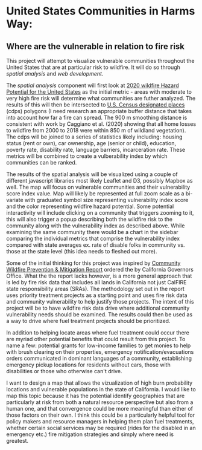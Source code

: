 # United States Communities in Harms Way:
## **Where are the vulnerable in relation to fire risk**  
This project will attempt to visualize vulnerable communities throughout the United States that are at particular risk to wildfire. It will do so through *spatial analysis* and *web development*.  

The *spatial analysis* component will first look at [2020 wildfire Hazard Potential for the United States](https://www.fs.usda.gov/rmrs/datasets/wildfire-hazard-potential-united-states-270-m-version-2020-3rd-edition) as the initial metric - areas with moderate to very high fire risk will determine what communities are futher analyzed. The results of this will then be intersected to   [U.S. Census designated places](https://www2.census.gov/geo/tiger/GENZ2020/shp/cb_2020_us_place_500k.zip) \(cdps\) polygons \(I need research an appropriate buffer distance that takes into account how far a fire can spread. The 900 m smoothing distance is consistent with work by Caggiano et al. \(2020\) showing that all home losses to wildfire from 2000 to 2018 were within 850 m of wildland vegetation\). The cdps will be joined to a series of statistics likely including: housing status \(rent or own\), car ownership, age \(senior or child\), education, poverty rate, disability rate, language barriers, incarceration rate. These metrics will be combined to create a vulberability index by which communities can be ranked.  

The results of the spatial analysis will be visualized using a couple of different javascript libraries most likely Leaflet and D3, possibly Mapbox as well. The map will focus on vulnerable communities and their vulnerability score index value. Map will likely be represented at full zoom scale as a bi-variate with graduated symbol size representing vulnerability index score and the color representing wildfire hazard potential. Some potential interactivity will include clicking on a community that triggers zooming to it, this will also trigger a popup describing both the wildfire risk to the community along with the vulnerability index as described above. While examining the same community there would be a chart in the sidebar comparing the individual metrics that comprise the vulnerability index compared with state averages ex. rate of disable folks in community vs. those at the state level \(this idea needs to fleshed out more\).  

Some of the initial thinking for this project was inspired by [Community Wildfire Prevention & Mitigation Report](https://www.fire.ca.gov/media/5584/45-day-report-final.pdf) ordered the by California Governors Office. What the the report lacks however, is a more general approach that is led by fire risk data that includes all lands in California not just CalFIRE state responsibility areas (SRAs). The methodology set out in the report uses priority treatment projects as a starting point and uses fire risk data and community vulnerability to help justify those projects. The intent of this project will be to have wildfire risk data drive where additional community vulnerability needs should be examined. The results could then be used as a way to drive where fuel treatment projects should be prioritized. 

In addition to helping locate areas where fuel treatment could occur there are myriad other potential benefits that could result from this project. To name a few: potential grants for low-income families to get monies to help with brush clearing on their properties, emergency notification/evacuations orders communicated in dominant languages of a community, establishing emergency pickup locations for residents without cars, those with disabilities or those who otherwise can't drive. 

I want to design a map that allows the vizualization of high burn probability locations and vulnerable populations in the state of California. I would like to map this topic because it has the potential identify geographies that are particularly at risk from both a natural resource perspective but also from a human one, and that convergence could be more meaningful than either of those factors on their own. I think this could be a particularly helpful tool for policy makers and resource managers in helping them plan fuel treatments, whether certain social services may be required (rides for the disabled in an emergency etc.) fire mitigation strategies and simply where need is greatest.  




